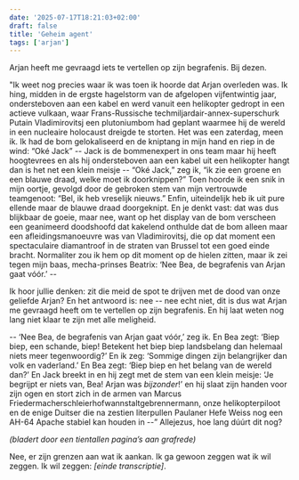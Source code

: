 ```yaml
---
date: '2025-07-17T18:21:03+02:00'
draft: false
title: 'Geheim agent'
tags: ['arjan']
---
```


Arjan heeft me gevraagd iets te vertellen op zijn begrafenis. Bij dezen.

"Ik weet nog precies waar ik was toen ik hoorde dat Arjan overleden was. Ik hing, midden in de ergste hagelstorm van de afgelopen vijfentwintig jaar, ondersteboven aan een kabel en werd vanuit een helikopter gedropt in een actieve vulkaan, waar Frans-Russische techmiljardair-annex-superschurk Putain Vladimirovitsj een plutoniumbom had geplant waarmee hij de wereld in een nucleaire holocaust dreigde te storten. Het was een zaterdag, meen ik. Ik had de bom gelokaliseerd en de kniptang in mijn hand en riep in de wind: “Oké Jack” -- Jack is de bommenexpert in ons team maar hij heeft hoogtevrees en als hij ondersteboven aan een kabel uit een helikopter hangt dan is het net een klein meisje -- “Oké Jack,” zeg ik, “ik zie een groene en een blauwe draad, welke moet ik doorknippen?” Toen hoorde ik een snik in mijn oortje, gevolgd door de gebroken stem van mijn vertrouwde teamgenoot: “Bel, ik heb vreselijk nieuws.” Enfin, uiteindelijk heb ik uit pure ellende maar de blauwe draad doorgeknipt. En je denkt vast: dat was dus blijkbaar de goeie, maar nee, want op het display van de bom verscheen een geanimeerd doodshoofd dat kakelend onthulde dat de bom alleen maar een afleidingsmanoeuvre was van Vladimirovitsj, die op dat moment een spectaculaire diamantroof in de straten van Brussel tot een goed einde bracht. Normaliter zou ik hem op dit moment op de hielen zitten, maar ik zei tegen mijn baas, mecha-prinses Beatrix: ‘Nee Bea, de begrafenis van Arjan gaat vóór.’ -- 

Ik hoor jullie denken: zit die meid de spot te drijven met de dood van onze geliefde Arjan? En het antwoord is: nee -- nee echt niet, dit is dus wat Arjan me gevraagd heeft om te vertellen op zijn begrafenis. En hij laat weten nog lang niet klaar te zijn met alle meligheid.

-- ‘Nee Bea, de begrafenis van Arjan gaat vóór,’ zeg ik. En Bea zegt: ‘Biep biep, een schande, biep! Betekent het biep biep landsbelang dan helemaal niets meer tegenwoordig?’ En ik zeg: ‘Sommige dingen zijn belangrijker dan volk en vaderland.’ En Bea zegt: ‘Biep biep en het belang van de wereld dan?’ En Jack breekt in en hij zegt met de stem van een klein meisje: ‘Je begrijpt er niets van, Bea! Arjan was *bijzonder*!’ en hij slaat zijn handen voor zijn ogen en stort zich in de armen van Marcus Friedermacherschleierhofwannstaltgebrennermann, onze helikopterpiloot en de enige Duitser die na zestien literpullen Paulaner Hefe Weiss nog een AH-64 Apache stabiel kan houden in --”  Allejezus, hoe lang dúúrt dit nog?

<i class="center">(bladert door een tientallen pagina’s aan grafrede)</i>

Nee, er zijn grenzen aan wat ik aankan. Ik ga gewoon zeggen wat ik wil zeggen. Ik wil zeggen: *[einde transcriptie]*.
